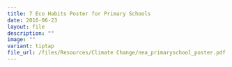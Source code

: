 ```yaml
---
title: 7 Eco Habits Poster for Primary Schools
date: 2016-06-23
layout: file
description: ""
image: ""
variant: tiptap
file_url: /files/Resources/Climate Change/nea_primaryschool_poster.pdf
---
```


